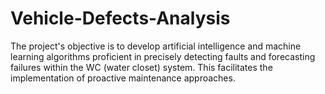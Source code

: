 # Vehicle-Defects-Analysis
The project's objective is to develop artificial intelligence and machine learning algorithms proficient in precisely detecting faults and forecasting failures within the WC (water closet) system. This facilitates the implementation of proactive maintenance approaches.
